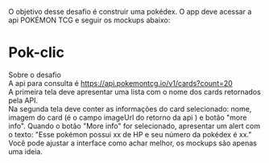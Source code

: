 O objetivo desse desafio é construir uma pokédex. O app deve acessar a api POKÉMON TCG e seguir os mockups abaixo:

# Pok-clic
Sobre o desafio     
A api para consulta é https://api.pokemontcg.io/v1/cards?count=20   
A primeira tela deve apresentar uma lista com o nome dos cards retornados pela API.   
Na segunda tela deve conter as informações do card selecionado: nome, 
imagem do card (é o campo imageUrl do retorno da api ) e botão "more info". 
Quando o botão "More info" for selecionado, apresentar um alert com o texto: 
"Esse pokémon possui xx de HP e seu número da pokédex é xx."     
Você pode ajustar a interface como achar melhor, os mockups são apenas uma ideia.
